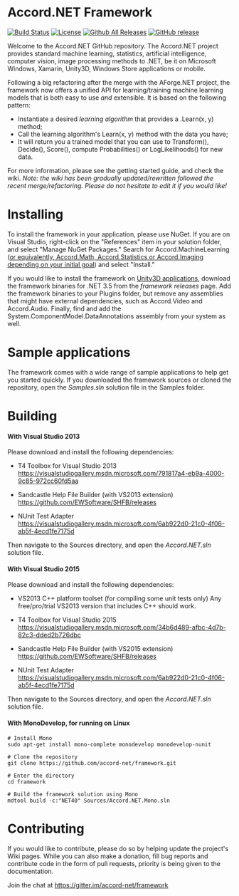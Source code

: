 # Accord.NET Framework

[![Build Status](https://travis-ci.org/accord-net/framework.svg?branch=development)](https://travis-ci.org/accord-net/framework)
[![License](https://img.shields.io/badge/license-LGPL--2.1-blue.svg)](LICENSE)
[![Github All Releases](https://img.shields.io/github/downloads/atom/atom/total.svg?maxAge=2592000)]()
[![GitHub release](https://img.shields.io/github/release/qubyte/rubidium.svg?maxAge=2592000)]()

Welcome to the Accord.NET GitHub repository. The Accord.NET project provides standard machine learning, statistics, artificial intelligence, computer vision, image processing methods to .NET, be it on Microsoft Windows, Xamarin, Unity3D, Windows Store applications or mobile.

Following a big refactoring after the merge with the AForge.NET project, the framework now offers a unified API for learning/training machine learning models that is both easy to use *and* extensible. It is based on the following pattern:

- Instantiate a desired *learning algorithm* that provides a .Learn(x, y) method;
- Call the learning algorithm's Learn(x, y) method with the data you have; 
- It will return you a trained model that you can use to Transform(), Decide(), Score(), compute Probabilities() or LogLikelihoods() for new data.

For more information, please see the getting started guide, and check the wiki. *Note: the wiki has been gradually updated/rewritten followed the recent merge/refactoring. Please do not hesitate to edit it if you would like!*


# Installing

To install the framework in your application, please use NuGet. If you are on Visual Studio, right-click on the "References" item in your solution folder, and select "Manage NuGet Packages." Search for Accord.MachineLearning ([or equivalently, Accord.Math, Accord.Statistics or Accord.Imaging depending on your initial goal](https://www.nuget.org/packages?q=accord.net)) and select "Install."

If you would like to install the framework on [Unity3D applications](https://unity3d.com), download the framework binaries for .NET 3.5 from the *framework releases* page.
Add the framework binaries to your Plugins folder, but remove any assemblies that might have external dependencies, such as Accord.Video and Accord.Audio. Finally, find and
add the System.ComponentModel.DataAnnotations assembly from your system as well.

# Sample applications

The framework comes with a wide range of sample applications to help get you started quickly. If you downloaded the framework sources or cloned the repository, open the *Samples.sln* solution file in the Samples folder.


# Building

#### With Visual Studio 2013

Please download and install the following dependencies:

- T4 Toolbox for Visual Studio 2013
  https://visualstudiogallery.msdn.microsoft.com/791817a4-eb9a-4000-9c85-972cc60fd5aa

- Sandcastle Help File Builder (with VS2013 extension)
  https://github.com/EWSoftware/SHFB/releases

- NUnit Test Adapter
  https://visualstudiogallery.msdn.microsoft.com/6ab922d0-21c0-4f06-ab5f-4ecd1fe7175d

Then navigate to the Sources directory, and open the *Accord.NET.sln* solution file.


#### With Visual Studio 2015

Please download and install the following dependencies:

- VS2013 C++ platform toolset (for compiling some unit tests only)
  Any free/pro/trial VS2013 version that includes C++ should work.

- T4 Toolbox for Visual Studio 2015
  https://visualstudiogallery.msdn.microsoft.com/34b6d489-afbc-4d7b-82c3-dded2b726dbc

- Sandcastle Help File Builder (with VS2015 extension)
  https://github.com/EWSoftware/SHFB/releases

- NUnit Test Adapter
  https://visualstudiogallery.msdn.microsoft.com/6ab922d0-21c0-4f06-ab5f-4ecd1fe7175d

Then navigate to the Sources directory, and open the *Accord.NET.sln* solution file.


#### With MonoDevelop, for running on Linux

    # Install Mono
    sudo apt-get install mono-complete monodevelop monodevelop-nunit

    # Clone the repository
    git clone https://github.com/accord-net/framework.git

    # Enter the directory
    cd framework

    # Build the framework solution using Mono
    mdtool build -c:"NET40" Sources/Accord.NET.Mono.sln
    


# Contributing

If you would like to contribute, please do so by helping update the project's Wiki pages. While you can also make a donation, fill bug reports and contribute code in the form of pull requests, priority is being given to the documentation. 

Join the chat at https://gitter.im/accord-net/framework
